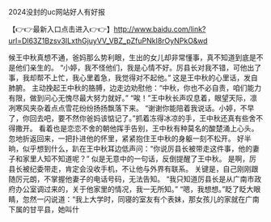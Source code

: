 2024没封的uc网站好人有好报



【👉👉最新入口点击进入👉👉】http://www.baidu.com/link?url=Dl63Z1Bzsv3ILxthGjuyVV_VBZ_pZfuPNkI8rOyNPkO&wd




候王中秋真想不通，爸妈那么势利眼，生出的女儿却非常懂事，真不知道到底是不是他们亲生的。
“小婷，我不怪他们，我是心情不好。厉县长对我不错，可他出了事，我却帮不上忙，我心里着急，我觉得对不起他。”
这是王中秋的心里话，发自肺腑。
主动挽起王中秋的胳膊，边走边劝慰他：“中秋，你也不必自责，咱们能力有限，做到问心无愧尽最大努力就好。”
“唉！”王中秋长声叹息着，眼望天际，凛冽寒风夹杂着点点雪花纷纷扬扬飘落下来。
“谢谢你能陪着我说话。小婷，不早了，你回去吧，要不然你爸妈该惦记了。”抓着冻得冰凉的手，王中秋还真有些舍不得撒开。
看着也是恋恋不舍的朝他挥手告别，王中秋有种莫名的酸楚涌上心头。
忽地折返回来，一把扑进他的怀里，紧紧抱住王中秋的身躯一刻不松开。
好半晌，似乎想到什么，趴在王中秋耳边低声问：“你说厉县长被带走这件事，他的妻子和家里人知不知道呢？”
似是无意中的一句话，反倒提醒了王中秋。
是啊，厉县长被纪委带走，肯定会没收手机，不让他与外界有联系。
关键是，自己刚刚跟随厉元朗，不掌握他妻子的电话号码，无法告知。
“我只知道厉县长是从广南市政府办公室调过来的，关于他家里的情况，我一无所知。”
“嗯，我想想。”眨了眨大眼睛，忽然一闪说道：“我上大学时，同寝的室友有个表妹，那女孩儿的家就在广南下属的甘平县，她叫什
